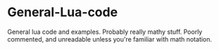 # General-Lua-code
General lua code and examples. Probably really mathy stuff. Poorly commented, and unreadable unless you're familiar with math notation.
